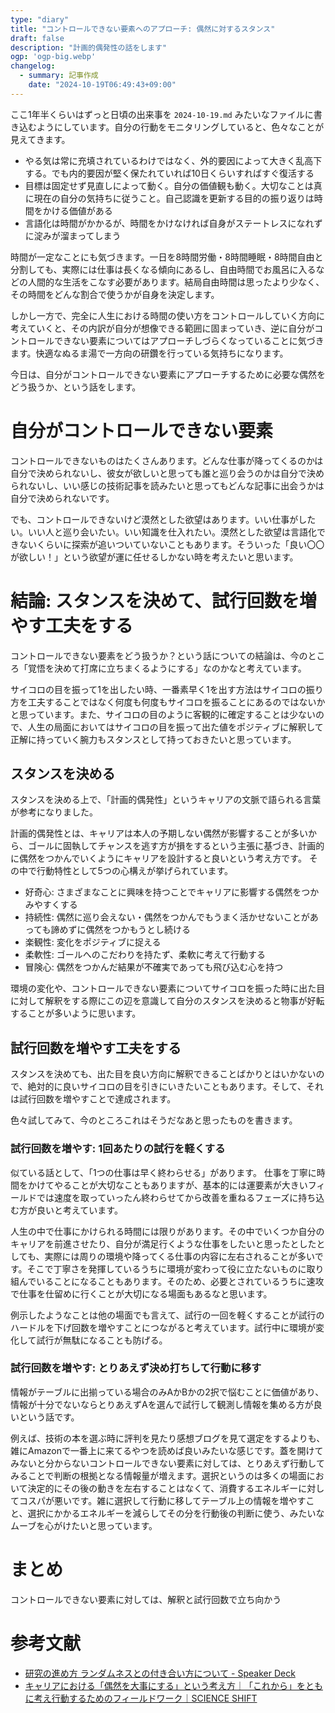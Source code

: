 ```yaml
---
type: "diary"
title: "コントロールできない要素へのアプローチ: 偶然に対するスタンス"
draft: false
description: "計画的偶発性の話をします"
ogp: 'ogp-big.webp'
changelog:
  - summary: 記事作成
    date: "2024-10-19T06:49:43+09:00"
---
```


<!-- titleは自動で入る -->
ここ1年半くらいはずっと日頃の出来事を `2024-10-19.md` みたいなファイルに書き込むようにしています。自分の行動をモニタリングしていると、色々なことが見えてきます。

- やる気は常に充填されているわけではなく、外的要因によって大きく乱高下する。でも内的要因が堅く保たれていれば10日くらいすればすぐ復活する
- 目標は固定せず見直しによって動く。自分の価値観も動く。大切なことは真に現在の自分の気持ちに従うこと。自己認識を更新する目的の振り返りは時間をかける価値がある
- 言語化は時間がかかるが、時間をかけなければ自身がステートレスになれずに淀みが溜まってしまう

時間が一定なことにも気づきます。一日を8時間労働・8時間睡眠・8時間自由と分割しても、実際には仕事は長くなる傾向にあるし、自由時間でお風呂に入るなどの人間的な生活をこなす必要があります。結局自由時間は思ったより少なく、その時間をどんな割合で使うかが自身を決定します。

しかし一方で、完全に人生における時間の使い方をコントロールしていく方向に考えていくと、その内訳が自分が想像できる範囲に固まっていき、逆に自分がコントロールできない要素についてはアプローチしづらくなっていることに気づきます。快適なぬるま湯で一方向の研鑽を行っている気持ちになります。

今日は、自分がコントロールできない要素にアプローチするために必要な偶然をどう扱うか、という話をします。

# 自分がコントロールできない要素

コントロールできないものはたくさんあります。どんな仕事が降ってくるのかは自分で決められないし、彼女が欲しいと思っても誰と巡り会うのかは自分で決められないし、いい感じの技術記事を読みたいと思ってもどんな記事に出会うかは自分で決められないです。

でも、コントロールできないけど漠然とした欲望はあります。いい仕事がしたい。いい人と巡り会いたい。いい知識を仕入れたい。漠然とした欲望は言語化できないくらいに探索が追いついていないこともあります。そういった「良い〇〇が欲しい！」という欲望が運に任せるしかない時を考えたいと思います。

# 結論: スタンスを決めて、試行回数を増やす工夫をする

コントロールできない要素をどう扱うか？という話についての結論は、今のところ「覚悟を決めて打席に立ちまくるようにする」なのかなと考えています。

サイコロの目を振って1を出したい時、一番素早く1を出す方法はサイコロの振り方を工夫することではなく何度も何度もサイコロを振ることにあるのではないかと思っています。また、サイコロの目のように客観的に確定することは少ないので、人生の局面においてはサイコロの目を振って出た値をポジティブに解釈して正解に持っていく腕力もスタンスとして持っておきたいと思っています。

## スタンスを決める

スタンスを決める上で、「計画的偶発性」というキャリアの文脈で語られる言葉が参考になりました。

計画的偶発性とは、キャリアは本人の予期しない偶然が影響することが多いから、ゴールに固執してチャンスを逃す方が損をするという主張に基づき、計画的に偶然をつかんでいくようにキャリアを設計すると良いという考え方です。
その中で行動特性として5つの心構えが挙げられています。

- 好奇心: さまざまなことに興味を持つことでキャリアに影響する偶然をつかみやすくする
- 持続性: 偶然に巡り会えない・偶然をつかんでもうまく活かせないことがあっても諦めずに偶然をつかもうとし続ける
- 楽観性: 変化をポジティブに捉える
- 柔軟性: ゴールへのこだわりを持たず、柔軟に考えて行動する
- 冒険心: 偶然をつかんだ結果が不確実であっても飛び込む心を持つ

環境の変化や、コントロールできない要素についてサイコロを振った時に出た目に対して解釈をする際にこの辺を意識して自分のスタンスを決めると物事が好転することが多いように思います。

## 試行回数を増やす工夫をする

スタンスを決めても、出た目を良い方向に解釈できることばかりとはいかないので、絶対的に良いサイコロの目を引きにいきたいこともあります。そして、それは試行回数を増やすことで達成されます。

色々試してみて、今のところこれはそうだなあと思ったものを書きます。

### 試行回数を増やす: 1回あたりの試行を軽くする

似ている話として、「1つの仕事は早く終わらせる」があります。
仕事を丁寧に時間をかけてやることが大切なこともありますが、基本的には運要素が大きいフィールドでは速度を取っていったん終わらせてから改善を重ねるフェーズに持ち込む方が良いと考えています。

人生の中で仕事にかけられる時間には限りがあります。その中でいくつか自分のキャリアを前進させたり、自分が満足行くような仕事をしたいと思ったとしたとしても、実際には周りの環境や降ってくる仕事の内容に左右されることが多いです。そこで丁寧さを発揮しているうちに環境が変わって役に立たないものに取り組んでいることになることもあります。そのため、必要とされているうちに速攻で仕事を仕留めに行くことが大切になる場面もあるなと思います。

例示したようなことは他の場面でも言えて、試行の一回を軽くすることが試行のハードルを下げ回数を増やすことにつながると考えています。試行中に環境が変化して試行が無駄になることも防げる。

### 試行回数を増やす: とりあえず決め打ちして行動に移す

情報がテーブルに出揃っている場合のみAかBかの2択で悩むことに価値があり、情報が十分でないならとりあえずAを選んで試行して観測し情報を集める方が良いという話です。

例えば、技術の本を選ぶ時に評判を見たり感想ブログを見て選定をするよりも、雑にAmazonで一番上に来てるやつを読めば良いみたいな感じです。蓋を開けてみないと分からないコントロールできない要素に対しては、とりあえず行動してみることで判断の根拠となる情報量が増えます。選択というのは多くの場面において決定的にその後の動きを左右することはなくて、消費するエネルギーに対してコスパが悪いです。雑に選択して行動に移してテーブル上の情報を増やすこと、選択にかかるエネルギーを減らしてその分を行動後の判断に使う、みたいなムーブを心がけたいと思っています。

# まとめ

コントロールできない要素に対しては、解釈と試行回数で立ち向かう

# 参考文献

- [研究の進め方 ランダムネスとの付き合い方について - Speaker Deck](https://speakerdeck.com/joisino/randomness?slide=10)
- [キャリアにおける「偶然を大事にする」という考え方｜「これから」をともに考え行動するためのフィールドワーク｜SCIENCE SHIFT](https://www.scienceshift.jp/blog/thinking-for-the-career)
